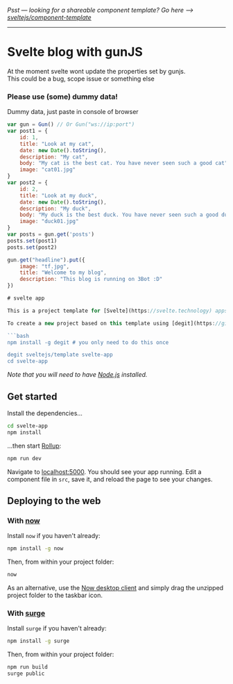 *Psst — looking for a shareable component template? Go here --> [sveltejs/component-template](https://github.com/sveltejs/component-template)*

---
# Svelte blog with gunJS
At the moment svelte wont update the properties set by gunjs.  
This could be a bug, scope issue or something else

 ### Please use (some) dummy data!
Dummy data, just paste in console of browser
```javascript
var gun = Gun() // Or Gun("ws://ip:port")
var post1 = {
	id: 1,
	title: "Look at my cat",
	date: new Date().toString(),
	description: "My cat",
	body: "My cat is the best cat. You have never seen such a good cat",
	image: "cat01.jpg"
}
var post2 = {
	id: 2,
	title: "Look at my duck",
	date: new Date().toString(),
	description: "My duck",
	body: "My duck is the best duck. You have never seen such a good duck. A big yellow duck",
	image: "duck01.jpg"
}
var posts = gun.get('posts')
posts.set(post1)
posts.set(post2)

gun.get("headline").put({
	image: "tf.jpg",
	title: "Welcome to my blog",
	description: "This blog is running on 3Bot :D"
})

# svelte app

This is a project template for [Svelte](https://svelte.technology) apps. It lives at https://github.com/sveltejs/template.

To create a new project based on this template using [degit](https://github.com/Rich-Harris/degit):

```bash
npm install -g degit # you only need to do this once

degit sveltejs/template svelte-app
cd svelte-app
```

*Note that you will need to have [Node.js](https://nodejs.org) installed.*


## Get started

Install the dependencies...

```bash
cd svelte-app
npm install
```

...then start [Rollup](https://rollupjs.org):

```bash
npm run dev
```

Navigate to [localhost:5000](http://localhost:5000). You should see your app running. Edit a component file in `src`, save it, and reload the page to see your changes.


## Deploying to the web

### With [now](https://zeit.co/now)

Install `now` if you haven't already:

```bash
npm install -g now
```

Then, from within your project folder:

```bash
now
```

As an alternative, use the [Now desktop client](https://zeit.co/download) and simply drag the unzipped project folder to the taskbar icon.

### With [surge](https://surge.sh/)

Install `surge` if you haven't already:

```bash
npm install -g surge
```

Then, from within your project folder:

```bash
npm run build
surge public
```
